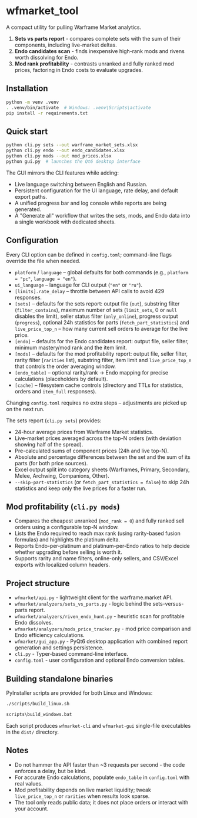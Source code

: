 # wfmarket_tool

A compact utility for pulling Warframe Market analytics.

1. **Sets vs parts report** - compares complete sets with the sum of their components, including live-market deltas.
2. **Endo candidates scan** - finds inexpensive high-rank mods and rivens worth dissolving for Endo.
3. **Mod rank profitability** - contrasts unranked and fully ranked mod prices, factoring in Endo costs to evaluate upgrades.

## Installation

```bash
python -m venv .venv
. .venv/bin/activate  # Windows: .venv\Scripts\activate
pip install -r requirements.txt
```

## Quick start

```bash
python cli.py sets --out warframe_market_sets.xlsx
python cli.py endo --out endo_candidates.xlsx
python cli.py mods --out mod_prices.xlsx
python gui.py  # launches the Qt6 desktop interface
```

The GUI mirrors the CLI features while adding:

- Live language switching between English and Russian.
- Persistent configuration for the UI language, rate delay, and default export paths.
- A unified progress bar and log console while reports are being generated.
- A "Generate all" workflow that writes the sets, mods, and Endo data into a single workbook with dedicated sheets.

## Configuration

Every CLI option can be defined in `config.toml`; command-line flags override the file when needed.

- `platform` / `language` – global defaults for both commands (e.g., `platform = "pc"`, `language = "en"`).
- `ui_language` – language for CLI output (`"en"` or `"ru"`).
- `[limits].rate_delay` – throttle between API calls to avoid 429 responses.
- `[sets]` – defaults for the sets report: output file (`out`), substring filter (`filter_contains`),
  maximum number of sets (`limit_sets`, 0 or `null` disables the limit), seller status filter (`only_online`),
  progress output (`progress`), optional 24h statistics for parts (`fetch_part_statistics`) and
  `live_price_top_n` – how many current sell orders to average for the live price.
- `[endo]` – defaults for the Endo candidates report: output file, seller filter, minimum mastery/mod rank and
  the item limit.
- `[mods]` – defaults for the mod profitability report: output file, seller filter, rarity filter (`rarities` list),
  substring filter, item limit and `live_price_top_n` that controls the order averaging window.
- `[endo_table]` – optional rarity/rank → Endo mapping for precise calculations (placeholders by default).
- `[cache]` – filesystem cache controls (directory and TTLs for statistics, orders and `item_full` responses).

Changing `config.toml` requires no extra steps – adjustments are picked up on the next run.

The sets report (`cli.py sets`) provides:

- 24-hour average prices from Warframe Market statistics.
- Live-market prices averaged across the top-N orders (with deviation showing half of the spread).
- Pre-calculated sums of component prices (24h and live top-N).
- Absolute and percentage differences between the set and the sum of its parts (for both price sources).
- Excel output split into category sheets (Warframes, Primary, Secondary, Melee, Archwing, Companions, Other).
- `--skip-part-statistics` (or `fetch_part_statistics = false`) to skip 24h statistics and keep only the live prices for a faster run.

## Mod profitability (`cli.py mods`)

- Compares the cheapest unranked (`mod_rank = 0`) and fully ranked sell orders using a configurable top-N window.
- Lists the Endo required to reach max rank (using rarity-based fusion formulas) and highlights the platinum delta.
- Reports Endo-per-platinum and platinum-per-Endo ratios to help decide whether upgrading before selling is worth it.
- Supports rarity and name filters, online-only sellers, and CSV/Excel exports with localized column headers.

## Project structure

- `wfmarket/api.py` - lightweight client for the warframe.market API.
- `wfmarket/analyzers/sets_vs_parts.py` - logic behind the sets-versus-parts report.
- `wfmarket/analyzers/riven_endo_hunt.py` - heuristic scan for profitable Endo dissolves.
- `wfmarket/analyzers/mods_price_tracker.py` - mod price comparison and Endo efficiency calculations.
- `wfmarket/gui_app.py` - PyQt6 desktop application with combined report generation and settings persistence.
- `cli.py` - Typer-based command-line interface.
- `config.toml` - user configuration and optional Endo conversion tables.

## Building standalone binaries

PyInstaller scripts are provided for both Linux and Windows:

```bash
./scripts/build_linux.sh
```

```bat
scripts\build_windows.bat
```

Each script produces `wfmarket-cli` and `wfmarket-gui` single-file executables in the `dist/` directory.

## Notes

- Do not hammer the API faster than ~3 requests per second - the code enforces a delay, but be kind.
- For accurate Endo calculations, populate `endo_table` in `config.toml` with real values.
- Mod profitability depends on live market liquidity; tweak `live_price_top_n` or `rarities` when results look sparse.
- The tool only reads public data; it does not place orders or interact with your account.
